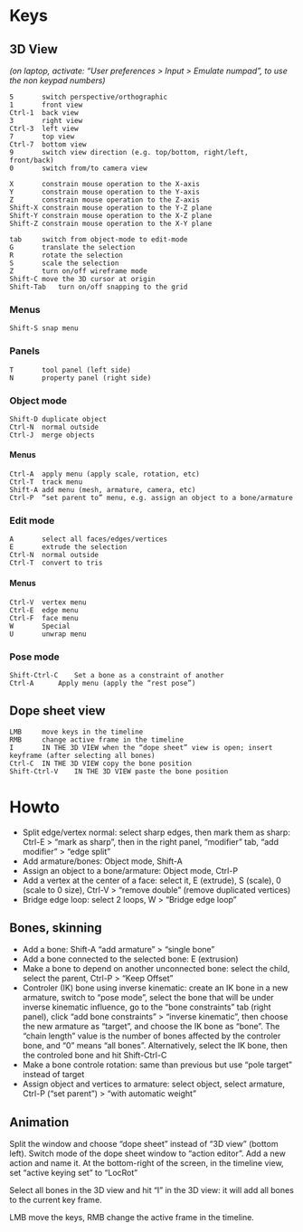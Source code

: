 
# Keys

## 3D View

*(on laptop, activate: “User preferences > Input > Emulate numpad”, to use the non keypad numbers)*

	5		switch perspective/orthographic
	1		front view
	Ctrl-1	back view
	3		right view
	Ctrl-3	left view
	7		top view
	Ctrl-7	bottom view
	9		switch view direction (e.g. top/bottom, right/left, front/back)
	0		switch from/to camera view
	
	X		constrain mouse operation to the X-axis
	Y		constrain mouse operation to the Y-axis
	Z		constrain mouse operation to the Z-axis
	Shift-X	constrain mouse operation to the Y-Z plane
	Shift-Y	constrain mouse operation to the X-Z plane
	Shift-Z	constrain mouse operation to the X-Y plane
	
	tab		switch from object-mode to edit-mode
	G		translate the selection
	R		rotate the selection
	S		scale the selection
	Z		turn on/off wireframe mode
	Shift-C	move the 3D cursor at origin
	Shift-Tab	turn on/off snapping to the grid
	
	

### Menus

	Shift-S	snap menu



### Panels

	T		tool panel (left side)
	N		property panel (right side)



### Object mode

	Shift-D	duplicate object
	Ctrl-N	normal outside
	Ctrl-J	merge objects

#### Menus

	Ctrl-A	apply menu (apply scale, rotation, etc)
	Ctrl-T	track menu
	Shift-A	add menu (mesh, armature, camera, etc)
	Ctrl-P	“set parent to” menu, e.g. assign an object to a bone/armature



### Edit mode

	A		select all faces/edges/vertices
	E		extrude the selection
	Ctrl-N	normal outside
	Ctrl-T	convert to tris

#### Menus

	Ctrl-V	vertex menu
	Ctrl-E	edge menu
	Ctrl-F	face menu
	W		Special
	U		unwrap menu



### Pose mode

	Shift-Ctrl-C	Set a bone as a constraint of another
	Ctrl-A		Apply menu (apply the “rest pose”)



## Dope sheet view

	LMB		move keys in the timeline
	RMB		change active frame in the timeline
	I		IN THE 3D VIEW when the “dope sheet” view is open; insert keyframe (after selecting all bones)
	Ctrl-C	IN THE 3D VIEW copy the bone position
	Shift-Ctrl-V	IN THE 3D VIEW paste the bone position




# Howto

* Split edge/vertex normal: select sharp edges, then mark them as sharp: Ctrl-E > “mark as sharp”, then in the right panel,
  “modifier” tab, “add modifier” > “edge split”
* Add armature/bones: Object mode, Shift-A
* Assign an object to a bone/armature: Object mode, Ctrl-P
* Add a vertex at the center of a face: select it, E (extrude), S (scale), 0 (scale to 0 size), Ctrl-V > “remove double” (remove
  duplicated vertices)
* Bridge edge loop: select 2 loops, W > “Bridge edge loop”



## Bones, skinning

* Add a bone: Shift-A “add armature” > “single bone”
* Add a bone connected to the selected bone: E (extrusion)
* Make a bone to depend on another unconnected bone: select the child, select the parent, Ctrl-P > “Keep Offset”
* Controler (IK) bone using inverse kinematic: create an IK bone in a new armature, switch to “pose mode”,
  select the bone that will be under inverse kinematic influence, go to the “bone constraints” tab (right panel),
  click “add bone constraints” > “inverse kinematic”, then choose the new armature as “target”, and choose the IK bone
  as “bone”. The “chain length” value is the number of bones affected by the controler bone, and “0” means “all bones”.
  Alternatively, select the IK bone, then the controled bone and hit Shift-Ctrl-C
* Make a bone controle rotation: same than previous but use “pole target” instead of target
* Assign object and vertices to armature: select object, select armature, Ctrl-P (“set parent”) > “with automatic weight”



## Animation

Split the window and choose “dope sheet” instead of “3D view” (bottom left).
Switch mode of the dope sheet window to “action editor”.
Add a new action and name it.
At the bottom-right of the screen, in the timeline view, set “active keying set” to “LocRot”

Select all bones in the 3D view and hit “I” in the 3D view: it will add all bones to the current key frame.

LMB move the keys, RMB change the active frame in the timeline.


